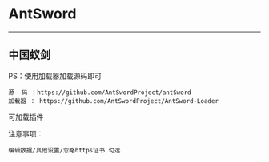 # AntSword

---

## 中国蚁剑

PS：使用加载器加载源码即可

```
源  码 ：https://github.com/AntSwordProject/antSword
加载器 ： https://github.com/AntSwordProject/AntSword-Loader
```

可加载插件

注意事项：

```
编辑数据/其他设置/忽略https证书 勾选
```

